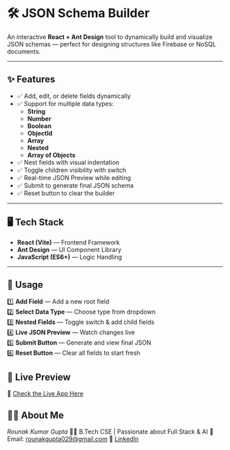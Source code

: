 # 🛠️ JSON Schema Builder  

An interactive **React + Ant Design** tool to dynamically build and visualize JSON schemas — perfect for designing structures like Firebase or NoSQL documents.  

---

## ✨ Features  

- ✅ Add, edit, or delete fields dynamically  
- ✅ Support for multiple data types:
  - **String**
  - **Number**
  - **Boolean**
  - **ObjectId**
  - **Array**
  - **Nested**
  - **Array of Objects**
- ✅ Nest fields with visual indentation  
- ✅ Toggle children visibility with switch  
- ✅ Real-time JSON Preview while editing  
- ✅ Submit to generate final JSON schema  
- ✅ Reset button to clear the builder  

---

## 🖥️ Tech Stack  

- **React (Vite)** — Frontend Framework  
- **Ant Design** — UI Component Library  
- **JavaScript (ES6+)** — Logic Handling  

---
## 📝 Usage  

1️⃣ **Add Field** — Add a new root field  
2️⃣ **Select Data Type** — Choose type from dropdown  
3️⃣ **Nested Fields** — Toggle switch & add child fields  
4️⃣ **Live JSON Preview** — Watch changes live  
5️⃣ **Submit Button** — Generate and view final JSON  
6️⃣ **Reset Button** — Clear all fields to start fresh  

## 🚀 Live Preview

🔗 [Check the Live App Here](https://hr-one-frontend-task-five.vercel.app/)

## 🙋‍♂ About Me

*Rounak Kumar Gupta*
👨‍💻 B.Tech CSE | Passionate about Full Stack & AI
📧 Email: [rounakgupta029@gmail.com](rounakgupta029@gmail.com)
🔗 [LinkedIn](https://www.linkedin.com/in/rounak-kumar-b37a29257/)
